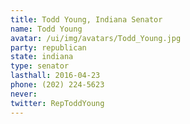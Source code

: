 ```yaml
---
title: Todd Young, Indiana Senator
name: Todd Young
avatar: /ui/img/avatars/Todd_Young.jpg
party: republican
state: indiana
type: senator
lasthall: 2016-04-23
phone: (202) 224-5623
never: 
twitter: RepToddYoung
---
```

